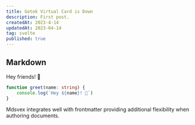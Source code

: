 ```yaml
---
title: Gotok Virtual Card is Down
description: First post.
createdAt: 2023-4-14
updatedAt: 2023-04-14
tag: svelte
published: true
---
```

## Markdown

Hey friends! 👋

```ts
function greet(name: string) {
	console.log(`Hey ${name}! 👋`)
}
```

Mdsvex integrates well with frontmatter providing additional flexibility when authoring documents.